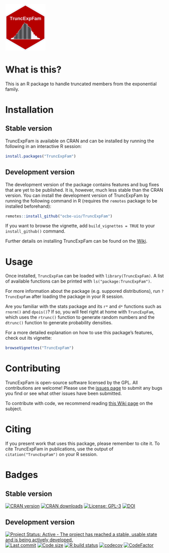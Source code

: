 <img src="logo.png" width=25%>

What is this?
=============

This is an R package to handle truncated members from the exponential
family.

Installation
============

Stable version
--------------

TruncExpFam is available on CRAN and can be installed by running the
following in an interactive R session:

```r
install.packages("TruncExpFam")
```

Development version
-------------------

The development version of the package contains features and bug fixes
that are yet to be published. It is, however, much less stable than the
CRAN version. You can install the development version of TruncExpFam by
running the following command in R (requires the `remotes` package to be
installed beforehand):

```r
remotes::install_github("ocbe-uio/TruncExpFam")
```

If you want to browse the vignette, add `build_vignettes = TRUE` to your `install_github()` command.


Further details on installing TruncExpFam can be found on the
[Wiki](https://github.com/ocbe-uio/TruncExpFam/wiki/Installing-TruncExpFam).

Usage
=====

Once installed, `TruncExpFam` can be loaded with `library(TruncExpFam)`. A list of
available functions can be printed with `ls("package:TruncExpFam")`.

For more information about the package (e.g. suppored distributions),
run `?TruncExpFam` after loading the package in your R session.

Are you familiar with the stats package and its `r*` and `d*` functions
such as `rnorm()` and `dpois()`? If so, you will feel right at home with
`TruncExpFam`, which uses the `rtrunc()` function to generate random
numbers and the `dtrunc()` function to generate probability densities.

For a more detailed explanation on how to use this package’s features,
check out its vignette:

```r
browseVignettes("TruncExpFam")
```

Contributing
============

TruncExpFam is open-source software licensed by the GPL. All
contributions are welcome! Please use the [issues
page](https://github.com/ocbe-uio/TruncExpFam/issues) to submit any bugs
you find or see what other issues have been submitted.

To contribute with code, we recommend reading [this Wiki
page](https://github.com/ocbe-uio/TruncExpFam/wiki/Contributing-to-the-project)
on the subject.

Citing
======

If you present work that uses this package, please remember to cite it. To cite TruncExpFam in publications, use the output of `citation("TruncExpFam")` on your R session.

Badges
======

Stable version
--------------

[![CRAN
version](https://www.r-pkg.org/badges/version/TruncExpFam?color=green)](https://cran.r-project.org/package=TruncExpFam)
[![CRAN
downloads](http://cranlogs.r-pkg.org/badges/last-month/TruncExpFam?color=green)](https://cran.r-project.org/package=TruncExpFam)
[![License:
GPL-3](https://img.shields.io/badge/license-GPL--3-blue.svg)](https://cran.r-project.org/web/licenses/GPL-3)
[![DOI](https://zenodo.org/badge/326590808.svg)](https://zenodo.org/badge/latestdoi/326590808)

Development version
-------------------

[![Project Status: Active - The project has reached a stable, usable
state and is being actively
developed.](https://www.repostatus.org/badges/latest/active.svg)](https://www.repostatus.org/#active)
[![Last
commit](https://img.shields.io/github/last-commit/ocbe-uio/TruncExpFam.svg)](https://github.com/ocbe-uio/TruncExpFam/commits/develop)
[![Code
size](https://img.shields.io/github/languages/code-size/ocbe-uio/TruncExpFam.svg)](https://github.com/ocbe-uio/TruncExpFam)
[![R build
status](https://github.com/ocbe-uio/TruncExpFam/workflows/R-CMD-check/badge.svg)](https://github.com/ocbe-uio/TruncExpFam/actions)
[![codecov](https://codecov.io/gh/ocbe-uio/TruncExpFam/branch/develop/graph/badge.svg?token=78YFRZKJO6)](https://codecov.io/gh/ocbe-uio/TruncExpFam)
[![CodeFactor](https://www.codefactor.io/repository/github/ocbe-uio/TruncExpFam/badge)](https://www.codefactor.io/repository/github/ocbe-uio/TruncExpFam)
